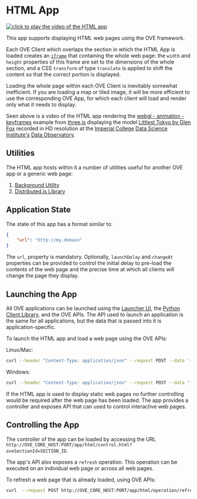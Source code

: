 # HTML App

[![click to play the video of the HTML app](https://media.githubusercontent.com/media/ove/ove-docs/master/resources/358A4330.JPG)](https://media.githubusercontent.com/media/ove/ove-docs/master/resources/358A4437.MOV "click to play the video of the HTML app")

This app supports displaying HTML web pages using the OVE framework.

Each OVE Client which overlaps the section in which the HTML App is loaded creates an [`iframe`](https://developer.mozilla.org/en-US/docs/Web/HTML/Element/iframe) that containing the whole web page: the `width` and `height` properties of this frame are set to the dimensions of the whole section, and a CSS `transform` of type `translate` is applied to shift the content so that the correct portion is displayed.

Loading the whole page within each OVE Client is inevitably somewhat inefficient. If you are loading a map or tiled image, it will be more efficient to use the corresponding OVE App, for which each client will load and render only what it needs to display.

Seen above is a video of the HTML app rendering the [webgl - animation - keyframes](https://threejs.org/examples/webgl_animation_keyframes.html) example from [three.js](https://threejs.org/) displaying the model [Littlest Tokyo by Glen Fox](https://www.artstation.com/artwork/1AGwX) recorded in HD resolution at the [Imperial College](http://www.imperial.ac.uk) [Data Science Institute's](http://www.imperial.ac.uk/data-science/) [Data Observatory](http://www.imperial.ac.uk/data-science/data-observatory/).

## Utilities

The HTML app hosts within it a number of utilities useful for another OVE app or a generic web page:

1. [Background Utility](docs/UTIL_BACKGROUND.md)
2. [Distributed.js Library](docs/LIB_DISTRIBUTED.md)

## Application State

The state of this app has a format similar to:

```json
{
    "url": "http://my.domain"
}
```

The `url`, property is mandatory. Optionally, `launchDelay` and `changeAt` properties can be provided to control the initial delay to pre-load the contents of the web page and the precise time at which all clients will change the page they display.

## Launching the App

All OVE applications can be launched using the [Launcher UI](https://ove.readthedocs.io/en/stable/ove-ui/packages/ove-ui-launcher/README.html), the [Python Client Library](https://ove.readthedocs.io/en/stable/ove-sdks/python/README.html), and the OVE APIs. The API used to launch an application is the same for all applications, but the data that is passed into it is application-specific.

To launch the HTML app and load a web page using the OVE APIs:

Linux/Mac:

```sh
curl --header "Content-Type: application/json" --request POST --data '{"app": {"url": "http://OVE_CORE_HOST:PORT/app/html","states": {"load": {"url": "http://my.domain"}}}, "space": "OVE_SPACE", "h": 500, "w": 500, "y": 0, "x": 0}' http://OVE_CORE_HOST:PORT/section
```

Windows:

```sh
curl --header "Content-Type: application/json" --request POST --data "{\"app\": {\"url\": \"http://OVE_CORE_HOST:PORT/app/html\", \"states\": {\"load\": {\"url\": \"http://my.domain\"}}}, \"space\": \"OVE_SPACE\", \"h\": 500, \"w\": 500, \"y\": 0, \"x\": 0}" http://OVE_CORE_HOST:PORT/section
```

If the HTML app is used to display static web pages no further controlling would be required after the web page has been loaded. The app provides a controller and exposes API that can used to control interactive web pages.

## Controlling the App

The controller of the app can be loaded by accessing the URL `http://OVE_CORE_HOST:PORT/app/html/control.html?oveSectionId=SECTION_ID`.

The app's API also exposes a `refresh` operation. This operation can be executed on an individual web page or across all web pages.

To refresh a web page that is already loaded, using OVE APIs:

```sh
curl  --request POST http://OVE_CORE_HOST:PORT/app/html/operation/refresh
```
